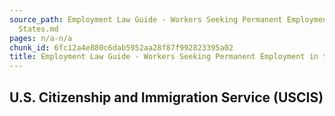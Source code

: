 ```yaml
---
source_path: Employment Law Guide - Workers Seeking Permanent Employment in the United
  States.md
pages: n/a-n/a
chunk_id: 6fc12a4e880c6dab5952aa28f87f992823395a02
title: Employment Law Guide - Workers Seeking Permanent Employment in the United States
---
```

## U.S. Citizenship and Immigration Service (USCIS)
